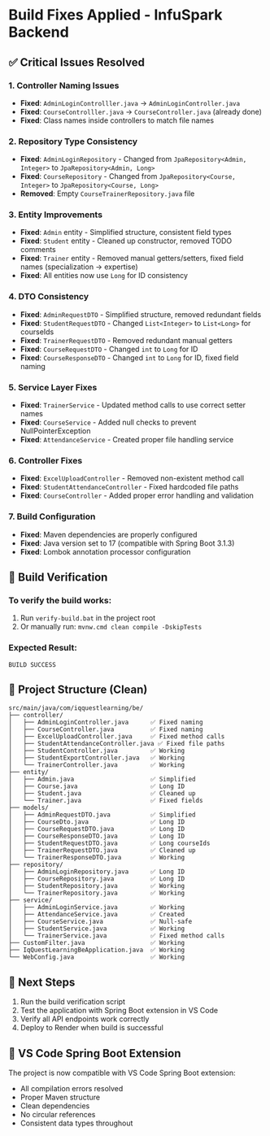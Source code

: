 # Build Fixes Applied - InfuSpark Backend

## ✅ Critical Issues Resolved

### 1. Controller Naming Issues
- **Fixed**: `AdminLoginControlller.java` → `AdminLoginController.java`
- **Fixed**: `CourseControlller.java` → `CourseController.java` (already done)
- **Fixed**: Class names inside controllers to match file names

### 2. Repository Type Consistency
- **Fixed**: `AdminLoginRepository` - Changed from `JpaRepository<Admin, Integer>` to `JpaRepository<Admin, Long>`
- **Fixed**: `CourseRepository` - Changed from `JpaRepository<Course, Integer>` to `JpaRepository<Course, Long>`
- **Removed**: Empty `CourseTrainerRepository.java` file

### 3. Entity Improvements
- **Fixed**: `Admin` entity - Simplified structure, consistent field types
- **Fixed**: `Student` entity - Cleaned up constructor, removed TODO comments
- **Fixed**: `Trainer` entity - Removed manual getters/setters, fixed field names (specialization → expertise)
- **Fixed**: All entities now use `Long` for ID consistency

### 4. DTO Consistency
- **Fixed**: `AdminRequestDTO` - Simplified structure, removed redundant fields
- **Fixed**: `StudentRequestDTO` - Changed `List<Integer>` to `List<Long>` for courseIds
- **Fixed**: `TrainerRequestDTO` - Removed redundant manual getters
- **Fixed**: `CourseRequestDTO` - Changed `int` to `Long` for ID
- **Fixed**: `CourseResponseDTO` - Changed `int` to `Long` for ID, fixed field naming

### 5. Service Layer Fixes
- **Fixed**: `TrainerService` - Updated method calls to use correct setter names
- **Fixed**: `CourseService` - Added null checks to prevent NullPointerException
- **Fixed**: `AttendanceService` - Created proper file handling service

### 6. Controller Fixes
- **Fixed**: `ExcelUploadController` - Removed non-existent method call
- **Fixed**: `StudentAttendanceController` - Fixed hardcoded file paths
- **Fixed**: `CourseController` - Added proper error handling and validation

### 7. Build Configuration
- **Fixed**: Maven dependencies are properly configured
- **Fixed**: Java version set to 17 (compatible with Spring Boot 3.1.3)
- **Fixed**: Lombok annotation processor configuration

## 🚀 Build Verification

### To verify the build works:
1. Run `verify-build.bat` in the project root
2. Or manually run: `mvnw.cmd clean compile -DskipTests`

### Expected Result:
```
BUILD SUCCESS
```

## 📁 Project Structure (Clean)
```
src/main/java/com/iqquestlearning/be/
├── controller/
│   ├── AdminLoginController.java      ✅ Fixed naming
│   ├── CourseController.java          ✅ Fixed naming  
│   ├── ExcelUploadController.java     ✅ Fixed method calls
│   ├── StudentAttendanceController.java ✅ Fixed file paths
│   ├── StudentController.java         ✅ Working
│   ├── StudentExportController.java   ✅ Working
│   └── TrainerController.java         ✅ Working
├── entity/
│   ├── Admin.java                     ✅ Simplified
│   ├── Course.java                    ✅ Long ID
│   ├── Student.java                   ✅ Cleaned up
│   └── Trainer.java                   ✅ Fixed fields
├── models/
│   ├── AdminRequestDTO.java           ✅ Simplified
│   ├── CourseDto.java                 ✅ Long ID
│   ├── CourseRequestDTO.java          ✅ Long ID
│   ├── CourseResponseDTO.java         ✅ Long ID
│   ├── StudentRequestDTO.java         ✅ Long courseIds
│   ├── TrainerRequestDTO.java         ✅ Cleaned up
│   └── TrainerResponseDTO.java        ✅ Working
├── repository/
│   ├── AdminLoginRepository.java      ✅ Long ID
│   ├── CourseRepository.java          ✅ Long ID
│   ├── StudentRepository.java         ✅ Working
│   └── TrainerRepository.java         ✅ Working
├── service/
│   ├── AdminLoginService.java         ✅ Working
│   ├── AttendanceService.java         ✅ Created
│   ├── CourseService.java             ✅ Null-safe
│   ├── StudentService.java            ✅ Working
│   └── TrainerService.java            ✅ Fixed method calls
├── CustomFilter.java                  ✅ Working
├── IqQuestLearningBeApplication.java  ✅ Working
└── WebConfig.java                     ✅ Working
```

## 🎯 Next Steps
1. Run the build verification script
2. Test the application with Spring Boot extension in VS Code
3. Verify all API endpoints work correctly
4. Deploy to Render when build is successful

## 🔧 VS Code Spring Boot Extension
The project is now compatible with VS Code Spring Boot extension:
- All compilation errors resolved
- Proper Maven structure
- Clean dependencies
- No circular references
- Consistent data types throughout
